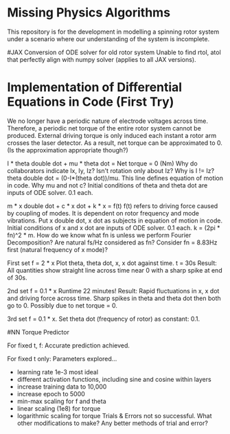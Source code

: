 # Missing Physics Algorithms

This repository is for the development in modelling a spinning rotor system under a scenario where our understanding of the system is incomplete.

#JAX Conversion of ODE solver for old rotor system
Unable to find rtol, atol that perfectly align with numpy solver (applies to all JAX versions). 

# Implementation of Differential Equations in Code (First Try) 

We no longer have a periodic nature of electrode voltages across time. Therefore, a periodic net torque of the entire rotor system cannot be produced. External driving torque is only induced each instant a rotor arm crosses the laser detector. As a result, net torque can be approximated to 0. (Is the approximation appropriate though?) 

I * theta double dot + mu * theta dot = Net torque = 0 (Nm)
Why do collaborators indicate Ix, Iy, Iz? Isn't rotation only about Iz? Why is I != Iz? 
theta double dot = (0-I*(theta dot))/mu. This line defines equation of motion in code. 
Why mu and not c? 
Initial conditions of theta and theta dot are inputs of ODE solver. 0.1 each. 

m * x double dot + c * x dot + k * x = f(t)
f(t) refers to driving force caused by coupling of modes. It is dependent on rotor frequency and mode vibrations. 
Put x double dot, x dot as subjects in equation of motion in code. 
Initial conditions of x and x dot are inputs of ODE solver. 0.1 each.
k = (2pi * fn)^2 * m. How do we know what fn is unless we perform Fourier Decomposition? 
Are natural fs/Hz considered as fn? 
Consider fn = 8.83Hz first (natural frequency of x mode)? 

First set f = 2 * x 
Plot theta, theta dot, x, x dot against time. t = 30s 
Result: All quantities show straight line across time near 0 with a sharp spike at end of 30s. 

2nd set f = 0.1 * x 
Runtime 22 minutes! 
Result: Rapid fluctuations in x, x dot and driving force across time. Sharp spikes in theta and theta dot then both go to 0. Possibly due to net torque = 0.

3rd set f = 0.1 * x. Set theta dot (frequency of rotor) as constant: 0.1. 

#NN Torque Predictor 

For fixed t, f:
Accurate prediction achieved. 

For fixed t only: 
Parameters explored...
- learning rate 1e-3 most ideal
- different activation functions, including sine and cosine within layers
- increase training data to 10,000
- increase epoch to 5000
- min-max scaling for f and theta
- linear scaling (1e8) for torque
- logarithmic scaling for torque
Trials & Errors not so successful.
What other modifications to make? Any better methods of trial and error?  

